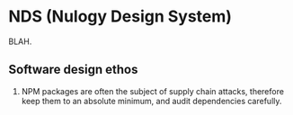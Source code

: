 # NDS (Nulogy Design System)

BLAH.

## Software design ethos

1. NPM packages are often the subject of supply chain attacks, therefore keep
   them to an absolute minimum, and audit dependencies carefully.